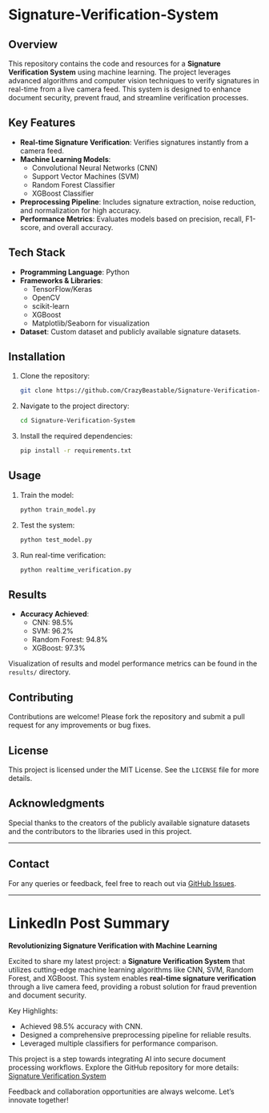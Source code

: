 ﻿# Signature-Verification-System

## Overview
This repository contains the code and resources for a **Signature Verification System** using machine learning. The project leverages advanced algorithms and computer vision techniques to verify signatures in real-time from a live camera feed. This system is designed to enhance document security, prevent fraud, and streamline verification processes.

## Key Features
- **Real-time Signature Verification**: Verifies signatures instantly from a camera feed.
- **Machine Learning Models**:
  - Convolutional Neural Networks (CNN)
  - Support Vector Machines (SVM)
  - Random Forest Classifier
  - XGBoost Classifier
- **Preprocessing Pipeline**: Includes signature extraction, noise reduction, and normalization for high accuracy.
- **Performance Metrics**: Evaluates models based on precision, recall, F1-score, and overall accuracy.

## Tech Stack
- **Programming Language**: Python
- **Frameworks & Libraries**:
  - TensorFlow/Keras
  - OpenCV
  - scikit-learn
  - XGBoost
  - Matplotlib/Seaborn for visualization
- **Dataset**: Custom dataset and publicly available signature datasets.

## Installation
1. Clone the repository:
   ```bash
   git clone https://github.com/CrazyBeastable/Signature-Verification-System.git
   ```
2. Navigate to the project directory:
   ```bash
   cd Signature-Verification-System
   ```
3. Install the required dependencies:
   ```bash
   pip install -r requirements.txt
   ```

## Usage
1. Train the model:
   ```bash
   python train_model.py
   ```
2. Test the system:
   ```bash
   python test_model.py
   ```
3. Run real-time verification:
   ```bash
   python realtime_verification.py
   ```

## Results
- **Accuracy Achieved**:
  - CNN: 98.5%
  - SVM: 96.2%
  - Random Forest: 94.8%
  - XGBoost: 97.3%

Visualization of results and model performance metrics can be found in the `results/` directory.

## Contributing
Contributions are welcome! Please fork the repository and submit a pull request for any improvements or bug fixes.

## License
This project is licensed under the MIT License. See the `LICENSE` file for more details.

## Acknowledgments
Special thanks to the creators of the publicly available signature datasets and the contributors to the libraries used in this project.

---

## Contact
For any queries or feedback, feel free to reach out via [GitHub Issues](https://github.com/CrazyBeastable/Signature-Verification-System/issues).

---

# LinkedIn Post Summary
**Revolutionizing Signature Verification with Machine Learning**

Excited to share my latest project: a **Signature Verification System** that utilizes cutting-edge machine learning algorithms like CNN, SVM, Random Forest, and XGBoost. This system enables **real-time signature verification** through a live camera feed, providing a robust solution for fraud prevention and document security.

Key Highlights:
- Achieved 98.5% accuracy with CNN.
- Designed a comprehensive preprocessing pipeline for reliable results.
- Leveraged multiple classifiers for performance comparison.

This project is a step towards integrating AI into secure document processing workflows. Explore the GitHub repository for more details: [Signature Verification System](https://github.com/CrazyBeastable/Signature-Verification-System)

Feedback and collaboration opportunities are always welcome. Let’s innovate together!

